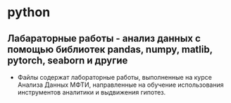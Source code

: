 # python
## Лабараторные работы - анализ данных с помощью библиотек pandas, numpy, matlib, pytorch, seaborn и другие
- Файлы содержат лабораторные работы, выполненные на курсе Анализа Данных МФТИ, направленные на обучение использования инструментов аналитики и выдвижения гипотез.
